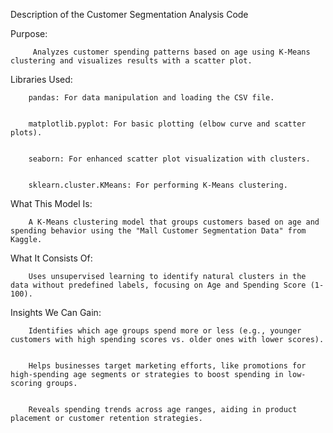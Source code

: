 Description of the Customer Segmentation Analysis Code


Purpose:


         Analyzes customer spending patterns based on age using K-Means clustering and visualizes results with a scatter plot.

         
Libraries Used:

        pandas: For data manipulation and loading the CSV file.

        
        matplotlib.pyplot: For basic plotting (elbow curve and scatter plots).

        
        seaborn: For enhanced scatter plot visualization with clusters.

        
        sklearn.cluster.KMeans: For performing K-Means clustering.

        
What This Model Is:


        A K-Means clustering model that groups customers based on age and spending behavior using the "Mall Customer Segmentation Data" from Kaggle.

        
What It Consists Of:


        Uses unsupervised learning to identify natural clusters in the data without predefined labels, focusing on Age and Spending Score (1-100).

        
Insights We Can Gain:


        Identifies which age groups spend more or less (e.g., younger customers with high spending scores vs. older ones with lower scores).

        
        Helps businesses target marketing efforts, like promotions for high-spending age segments or strategies to boost spending in low-scoring groups.

        
        Reveals spending trends across age ranges, aiding in product placement or customer retention strategies.
